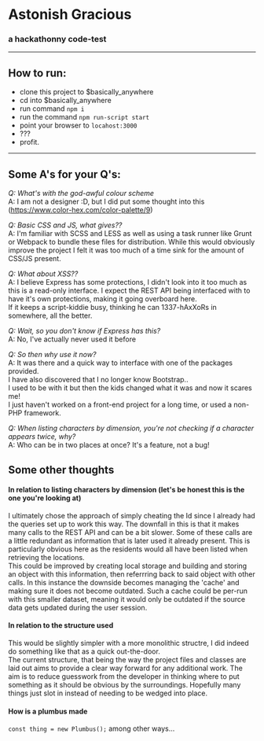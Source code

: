 # Astonish Gracious
### a hackathonny code-test
---

## How to run:
- clone this project to $basically_anywhere
- cd into $basically_anywhere
- run command `npm i`
- run the command `npm run-script start`
- point your browser to `locahost:3000`
- ???
- profit.
---

## Some A's for your Q's:
*Q: What's with the god-awful colour scheme*\
A: I am not a designer :D, but I did put some thought into this (https://www.color-hex.com/color-palette/9)

*Q: Basic CSS and JS, what gives??*\
A: I'm familiar with SCSS and LESS as well as using a task runner like Grunt or Webpack to bundle these files for distribution.
While this would obviously improve the project I felt it was too much of a time sink for the amount of CSS/JS present.

*Q: What about XSS??*\
A: I believe Express has some protections, I didn't look into it too much as this is a read-only interface. 
I expect the REST API being interfaced with to have it's own protections, making it going overboard here.\
If it keeps a script-kiddie busy, thinking he can 1337-hAxXoRs in somewhere, all the better.

*Q: Wait, so you don't know if Express has this?*\
A: No, I've actually never used it before

*Q: So then why use it now?*\
A: It was there and a quick way to interface with one of the packages provided.\
I have also discovered that I no longer know Bootstrap.. \
I used to be with it but then the kids changed what it was and now it scares me!\
I just haven't worked on a front-end project for a long time, or used a non-PHP framework.

*Q: When listing characters by dimension, you're not checking if a character appears twice, why?*\
A: Who can be in two places at once? It's a feature, not a bug!

## Some other thoughts
#### In relation to listing characters by dimension (let's be honest this is the one you're looking at)

I ultimately chose the approach of simply cheating the Id since I already had the queries set up to work this way.
The downfall in this is that it makes many calls to the REST API and can be a bit slower. Some of these calls are
a little redundant as information that is later used it already present. This is particularly obvious here as the
residents would all have been listed when retrieving the locations.\
This could be improved by creating local storage and building and storing an object with this information,
then referrring back to said object with other calls. In this instance the downside becomes managing the 'cache' and
making sure it does not become outdated. Such a cache could be per-run with this smaller dataset, meaning it would only
be outdated if the source data gets updated during the user session.

#### In relation to the structure used

This would be slightly simpler with a more monolithic structre, I did indeed do something like that as a quick out-the-door.\
The current structure, that being the way the project files and classes are laid out aims to provide a clear way forward
for any additional work. The aim is to reduce guesswork from the developer in thinking where to put something as it should
be obvious by the surroundings. Hopefully many things just slot in instead of needing to be wedged into place.

#### How is a plumbus made

`const thing = new Plumbus();` among other ways...
